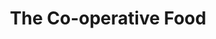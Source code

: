 ---
title: "The Co-operative Food"
url: /burton-on-trent/the-co-operative-food-woods-lane/
shop: Supermarkt
---
